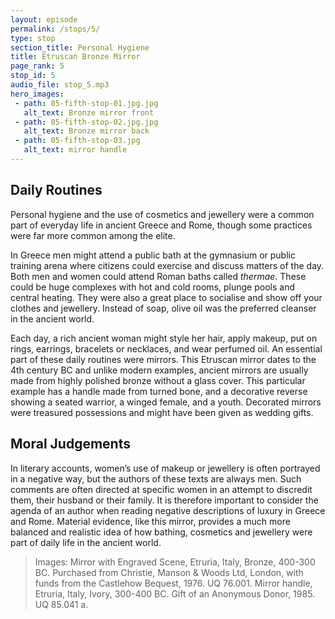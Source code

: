 ```yaml
---
layout: episode
permalink: /stops/5/
type: stop
section_title: Personal Hygiene
title: Etruscan Bronze Mirror
page_rank: 5
stop_id: 5
audio_file: stop_5.mp3
hero_images:
 - path: 05-fifth-stop-01.jpg.jpg
   alt_text: Bronze mirror front
 - path: 05-fifth-stop-02.jpg.jpg
   alt_text: Bronze mirror back
 - path: 05-fifth-stop-03.jpg
   alt_text: mirror handle 
---
```


## Daily Routines
Personal hygiene and the use of cosmetics and jewellery were a common part of everyday life in ancient Greece and Rome, though some practices were far more common among the elite.

In Greece men might attend a public bath at the gymnasium or public training arena where citizens could exercise and discuss matters of the day. Both men and women could attend Roman baths called <i>thermae</i>. These could be huge complexes with hot and cold rooms, plunge pools and central heating. They were also a great place to socialise and show off your clothes and jewellery. Instead of soap, olive oil was the preferred cleanser in the ancient world.  

Each day, a rich ancient woman might style her hair, apply makeup, put on rings, earrings, bracelets or necklaces, and wear perfumed oil. An essential part of these daily routines were mirrors. This Etruscan mirror dates to the 4th century BC and unlike modern examples, ancient mirrors are usually made from highly polished bronze without a glass cover. This particular example has a handle made from turned bone, and a decorative reverse showing a seated warrior, a winged female, and a youth. Decorated mirrors were treasured possessions and might have been given as wedding gifts.

## Moral Judgements
In literary accounts, women’s use of makeup or jewellery is often portrayed in a negative way, but the authors of these texts are always men. Such comments are often directed at specific women in an attempt to discredit them, their husband or their family. It is therefore important to consider the agenda of an author when reading negative descriptions of luxury in Greece and Rome. Material evidence, like this mirror, provides a much more balanced and realistic idea of how bathing, cosmetics and jewellery were part of daily life in the ancient world.

> Images: Mirror with Engraved Scene, Etruria, Italy, Bronze, 400-300 BC. Purchased from Christie, Manson & Woods Ltd, London, with funds from the Castlehow Bequest, 1976. UQ 76.001. Mirror handle, Etruria, Italy, Ivory, 300-400 BC. Gift of an Anonymous Donor, 1985. UQ 85.041 a. 
